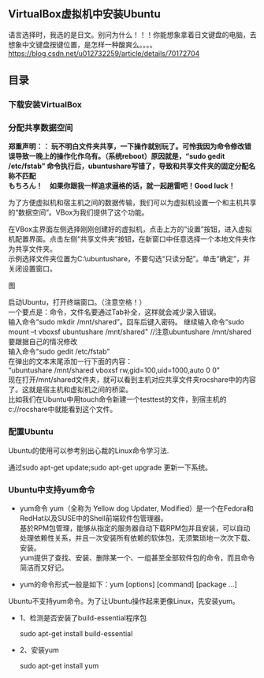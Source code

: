 ## VirtualBox虚拟机中安装Ubuntu

语言选择时，我选的是日文。别问为什么！！！你能想象拿着日文键盘的电脑，去想象中文键盘按键位置，是怎样一种酸爽么。。。。  
https://blog.csdn.net/u012732259/article/details/70172704



## 目录




### 下载安装VirtualBox



### 分配共享数据空间
  **郑重声明：： 玩不明白文件夹共享，一下操作就别玩了。可怜我因为命令修改错误导致一晚上的操作化作乌有。（系统reboot）原因就是，“sudo gedit /etc/fstab” 命令执行后，ubuntushare写错了，导致和共享文件夹的固定分配名称不匹配**  
  **もちろん！　如果你跟我一样追求逼格的话，就一起趟雷吧！Good luck！**

  为了方便虚拟机和宿主机之间的数据传输，我们可以为虚拟机设置一个和主机共享的“数据空间”。VBox为我们提供了这个功能。  

  在VBox主界面左侧选择刚刚创建好的虚拟机，点击上方的“设置”按钮，进入虚拟机配置界面。点击左侧“共享文件夹”按钮，在新窗口中任意选择一个本地文件夹作为共享文件夹。  
  示例选择文件夹位置为C:\ubuntushare，不要勾选“只读分配”。单击“确定”，并关闭设置窗口。  

  图

  启动Ubuntu，打开终端窗口。（注意空格！）  
一个要点是：命令，文件名要通过Tab补全，这样就会减少录入错误。  
输入命令“sudo mkdir /mnt/shared”。回车后键入密码。
继续输入命令“sudo mount –t vboxsf ubuntushare /mnt/shared" //注意ubuntushare /mnt/shared 要跟据自己的情况修改  
输入命令“sudo gedit /etc/fstab”    
在弹出的文本末尾添加一行下面的内容：  
“ubuntushare /mnt/shared vboxsf rw,gid=100,uid=1000,auto 0 0”  
现在打开/mnt/shared文件夹，就可以看到主机对应共享文件夹rocshare中的内容了。这就是宿主机和虚拟机之间的桥梁。  
比如我们在Ubuntu中用touch命令新建一个testtest的文件，到宿主机的c://rocshare中就能看到这个文件。  

### 配置Ubuntu
Ubuntu的使用可以参考别出心裁的Linux命令学习法.  

通过sudo apt-get update;sudo apt-get upgrade 更新一下系统。  

### Ubuntu中支持yum命令

  - yum命令
yum（全称为 Yellow dog Updater, Modified）是一个在Fedora和RedHat以及SUSE中的Shell前端软件包管理器。  
  基於RPM包管理，能够从指定的服务器自动下载RPM包并且安装，可以自动处理依赖性关系，并且一次安装所有依赖的软体包，无须繁琐地一次次下载、安装。  
  yum提供了查找、安装、删除某一个、一组甚至全部软件包的命令，而且命令简洁而又好记。  

  - yum的命令形式一般是如下：yum [options] [command] [package ...]  

Ubuntu不支持yum命令。为了让Ubuntu操作起来更像Linux，先安装yum。
  - 1、检测是否安装了build-essential程序包  
  
    sudo apt-get install build-essential

  - 2、安装yum
  
    sudo apt-get install yum

  

